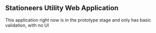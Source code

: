 ## Stationeers Utility Web Application

This application right now is in the prototype stage and only has basic validation, with no UI
